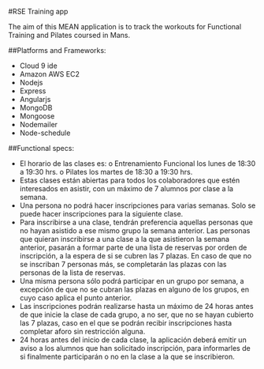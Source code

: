 #RSE Training app

The aim of this MEAN application is to track the workouts for Functional Training and Pilates coursed in Mans.

##Platforms and Frameworks: 
- Cloud 9 ide 
- Amazon AWS EC2 
- Nodejs 
- Express 
- Angularjs 
- MongoDB 
- Mongoose 
- Nodemailer 
- Node-schedule

##Functional specs: 
- El horario de las clases es: o Entrenamiento Funcional los lunes de 18:30 a 19:30 hrs. o Pilates los martes de 18:30 a 19:30 hrs. 
- Estas clases están abiertas para todos los colaboradores que estén interesados en asistir, con un máximo de 7 alumnos por clase a la semana. 
- Una persona no podrá hacer inscripciones para varias semanas. Solo se puede hacer inscripciones para la siguiente clase. 
- Para inscribirse a una clase, tendrán preferencia aquellas personas que no hayan asistido a ese mismo grupo la semana anterior. Las personas que quieran inscribirse a una clase a la que asistieron la semana anterior, pasarán a formar parte de una lista de reservas por orden de inscripción, a la espera de si se cubren las 7 plazas. En caso de que no se inscriban 7 personas más, se completarán las plazas con las personas de la lista de reservas. 
- Una misma persona sólo podrá participar en un grupo por semana, a excepción de que no se cubran las plazas en alguno de los grupos, en cuyo caso aplica el punto anterior. 
- Las inscripciones podrán realizarse hasta un máximo de 24 horas antes de que inicie la clase de cada grupo, a no ser, que no se hayan cubierto las 7 plazas, caso en el que se podrán recibir inscripciones hasta completar aforo sin restricción alguna. 
- 24 horas antes del inicio de cada clase, la aplicación deberá emitir un aviso a los alumnos que han solicitado inscripción, para informarles de si finalmente participarán o no en la clase a la que se inscribieron.
